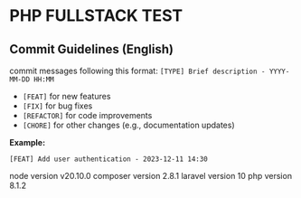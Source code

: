 # PHP FULLSTACK TEST

## Commit Guidelines (English)

commit messages following this format:  `[TYPE] Brief description - YYYY-MM-DD HH:MM`

* `[FEAT]` for new features
* `[FIX]` for bug fixes
* `[REFACTOR]` for code improvements
* `[CHORE]` for other changes (e.g., documentation updates)

**Example:**

`[FEAT] Add user authentication - 2023-12-11 14:30`


node version v20.10.0
composer version 2.8.1
laravel version 10
php version 8.1.2